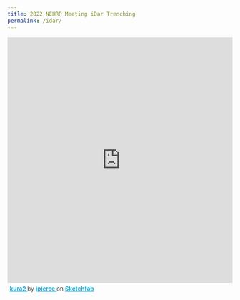 ```yaml
---
title: 2022 NEHRP Meeting iDar Trenching
permalink: /idar/
---
```



<div class="sketchfab-embed-wrapper"> <iframe title="kura2" frameborder="0" width="100%" height="550"allowfullscreen mozallowfullscreen="true" webkitallowfullscreen="true" allow="autoplay; fullscreen; xr-spatial-tracking" xr-spatial-tracking execution-while-out-of-viewport execution-while-not-rendered web-share src="https://sketchfab.com/models/15459d710bf74606a7ad359f551cb626/embed"> </iframe> <p style="font-size: 13px; font-weight: normal; margin: 5px; color: #4A4A4A;"> <a href="https://sketchfab.com/3d-models/kura2-15459d710bf74606a7ad359f551cb626?utm_medium=embed&utm_campaign=share-popup&utm_content=15459d710bf74606a7ad359f551cb626" target="_blank" style="font-weight: bold; color: #1CAAD9;"> kura2 </a> by <a href="https://sketchfab.com/ipierce?utm_medium=embed&utm_campaign=share-popup&utm_content=15459d710bf74606a7ad359f551cb626" target="_blank" style="font-weight: bold; color: #1CAAD9;"> ipierce </a> on <a href="https://sketchfab.com?utm_medium=embed&utm_campaign=share-popup&utm_content=15459d710bf74606a7ad359f551cb626" target="_blank" style="font-weight: bold; color: #1CAAD9;">Sketchfab</a></p></div>
